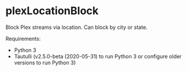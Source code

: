 # plexLocationBlock
 Block Plex streams via location. Can block by city or state.

Requirements:
* Python 3
* Tautulli (v2.5.0-beta (2020-05-31) to run Python 3 or configure older versions to run Python 3)
